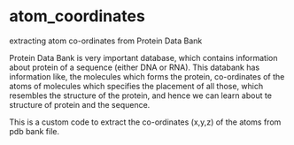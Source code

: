 # atom_coordinates
extracting atom co-ordinates from Protein Data Bank


Protein Data Bank is very important database, which contains information about protein of a sequence (either DNA or RNA).
This databank has information like, the molecules which forms the protein, co-ordinates of the atoms of molecules which specifies the placement of all those, which resembles  the structure of the protein, and hence we can learn about te structure of protein and the sequence.

This is a custom code to extract the co-ordinates (x,y,z) of the atoms from pdb bank file.
